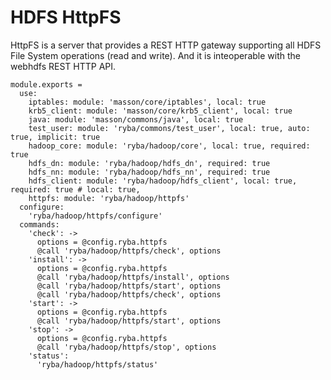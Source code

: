 
# HDFS HttpFS

HttpFS is a server that provides a REST HTTP gateway supporting all HDFS File
System operations (read and write). And it is inteoperable with the webhdfs REST
HTTP API.

    module.exports =
      use:
        iptables: module: 'masson/core/iptables', local: true
        krb5_client: module: 'masson/core/krb5_client', local: true
        java: module: 'masson/commons/java', local: true
        test_user: module: 'ryba/commons/test_user', local: true, auto: true, implicit: true
        hadoop_core: module: 'ryba/hadoop/core', local: true, required: true
        hdfs_dn: module: 'ryba/hadoop/hdfs_dn', required: true
        hdfs_nn: module: 'ryba/hadoop/hdfs_nn', required: true
        hdfs_client: module: 'ryba/hadoop/hdfs_client', local: true, required: true # local: true, 
        httpfs: module: 'ryba/hadoop/httpfs'
      configure:
        'ryba/hadoop/httpfs/configure'
      commands:
        'check': ->
          options = @config.ryba.httpfs
          @call 'ryba/hadoop/httpfs/check', options
        'install': ->
          options = @config.ryba.httpfs
          @call 'ryba/hadoop/httpfs/install', options
          @call 'ryba/hadoop/httpfs/start', options
          @call 'ryba/hadoop/httpfs/check', options
        'start': ->
          options = @config.ryba.httpfs
          @call 'ryba/hadoop/httpfs/start', options
        'stop': ->
          options = @config.ryba.httpfs
          @call 'ryba/hadoop/httpfs/stop', options
        'status':
          'ryba/hadoop/httpfs/status'
